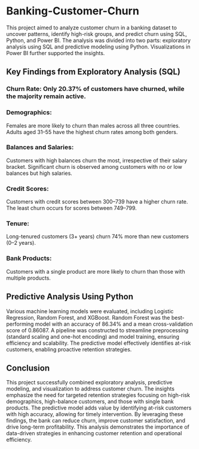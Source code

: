 # Banking-Customer-Churn
This project aimed to analyze customer churn in a banking dataset to uncover patterns, identify high-risk groups, and predict churn using SQL, Python, and Power BI. The analysis was divided into two parts: exploratory analysis using SQL and predictive modeling using Python. Visualizations in Power BI further supported the insights.
## Key Findings from Exploratory Analysis (SQL)
### Churn Rate: Only 20.37% of customers have churned, while the majority remain active.
### Demographics:
Females are more likely to churn than males across all three countries.
Adults aged 31–55 have the highest churn rates among both genders.
### Balances and Salaries:
Customers with high balances churn the most, irrespective of their salary bracket.
Significant churn is observed among customers with no or low balances but high salaries.
### Credit Scores:
Customers with credit scores between 300–739 have a higher churn rate.
The least churn occurs for scores between 749–799.
### Tenure:
Long-tenured customers (3+ years) churn 74% more than new customers (0–2 years).
### Bank Products:
Customers with a single product are more likely to churn than those with multiple products.
## Predictive Analysis Using Python
Various machine learning models were evaluated, including Logistic Regression, Random Forest, and XGBoost.
Random Forest was the best-performing model with an accuracy of 86.34% and a mean cross-validation score of 0.86087.
A pipeline was constructed to streamline preprocessing (standard scaling and one-hot encoding) and model training, ensuring efficiency and scalability.
The predictive model effectively identifies at-risk customers, enabling proactive retention strategies.

## Conclusion
This project successfully combined exploratory analysis, predictive modeling, and visualization to address customer churn. The insights emphasize the need for targeted retention strategies focusing on high-risk demographics, high-balance customers, and those with single bank products. The predictive model adds value by identifying at-risk customers with high accuracy, allowing for timely intervention. By leveraging these findings, the bank can reduce churn, improve customer satisfaction, and drive long-term profitability. This analysis demonstrates the importance of data-driven strategies in enhancing customer retention and operational efficiency.
